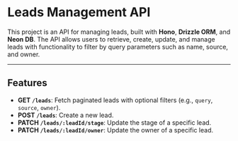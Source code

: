 # Leads Management API

This project is an API for managing leads, built with **Hono**, **Drizzle ORM**, and **Neon DB**. The API allows users to retrieve, create, update, and manage leads with functionality to filter by query parameters such as name, source, and owner.

---

## Features
- **GET `/leads`**: Fetch paginated leads with optional filters (e.g., `query`, `source`, `owner`).
- **POST `/leads`**: Create a new lead.
- **PATCH `/leads/:leadId/stage`**: Update the stage of a specific lead.
- **PATCH `/leads/:leadId/owner`**: Update the owner of a specific lead.

